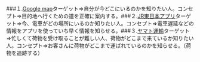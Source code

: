 ###１.[Google map](https://www.google.co.jp/maps)ターゲット⇒自分が今どこにいるのかを知りたい人。コンセプト⇒目的地へ行くための道を正確に案内する。###２.[JR東日本アプリ](http://www.jreast-app.jp/)ターゲット⇒今、電車がどの場所にいるのか知りたい人。コンセプト⇒電車遅延などの情報をアプリを使っていち早く情報を知らせる。###３.[ヤマト運輸](http://blog.map.yahoo.co.jp/archives/20160627_map_delivery.html)ターゲット⇒忙しくて荷物を受け取ることが難しい人、荷物がどこまで来ているか知りたい人。コンセプト⇒お客さんに荷物がどこまで運ばれているのかを知らせる。（荷物を追跡する）
